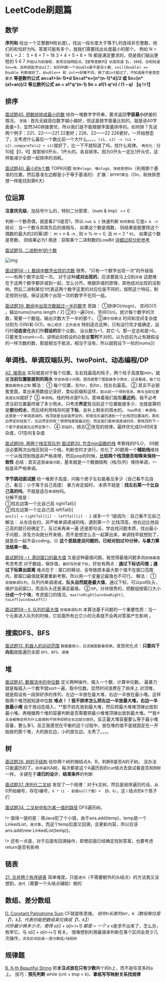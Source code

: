 # LeetCode刷题篇

## 数学

**序列和**
给出一个正整数N和长度L，找出一段长度大于等于L的连续非负整数，他们的和恰好为N。答案可能有多个，我我们需要找出长度最小的那个。
例如 N = 18 L = 2：
5 + 6 + 7 = 18
3 + 4 + 5 + 6 = 18
都是满足要求的，但是我们输出更短的 5 6 7
`开始以为前缀和，发现没指明起点。【是等差数列】长度知道【L，100】，总和知道Sn==N，这样就能求出a1了。如何判断一个double是不是没小数，ceil(Double) == Double 判断就好了。double++ 和 int++好像不同，换了成int就过了，不知道是不是类型要求`
**等差数列公式**
**an=a1+(n-1)\*d
Sn=a1\*n+[n\*(n-1)\*d]/2 或 Sn=[n\*(a1+an)]/2**
**等比数列公式**
**an = a1\*q^(n-1)
Sn = a1(1-q^n) / (1 – q) 【q !=1】**



## 排序

[面试题45. 把数组排成最小的数](https://leetcode-cn.com/problems/ba-shu-zu-pai-cheng-zui-xiao-de-shu-lcof/)
给你一堆数字字符串，要求返回**字面最小**拼接的情况。
`思路：`首先无疑高位数字越小越好，但这是按字面量比较的，就是说40字面量>3，显然340拼接更优，所以我们是不能根据字面量排序的。如何排？先说两个例子：221、22——221 22更好；226、22——22 226更好。一开始想歪了，又考虑什么最后一个数比前一个大什么。。。。`(s1, s2) -> (s1 + s2).compareTo(s2 + s1)`就好了，比一下不就知道了吗，找什么规律。
`再优化：`分10组【0，9】放那些0开头、1开头的。各自排序。因为0开头一定比1开头优，这样能减少全部一起排序的消耗。



[面试题40. 最小的k个数](https://leetcode-cn.com/problems/zui-xiao-de-kge-shu-lcof/)
TOPK问题
`排序nlogn、堆nlogk、快排思想On`（利用那个基准的位置，然后基准左边都是小于等于基准的）
扩展：`BFPRT算法`（On，和快排思想一样能找到第K大）

## 位运算

**注意优先级**，加括号什么的，特别二分那里、（num & tmp）== 0

判断一个数奇偶，就是看2^0是否1，所以 `num & 1` 快速判断
`树状数组` 它是`n & -n`
结论：当一个数与其取负后的值相与， 如果这个数是偶数， 则结果是能整除这个偶数的最大的2的幂(即： m = n & -n , 则 n % m = 0, 且 m = 2 ^ k)， 如果这个数是奇数， 则结果必为1
用途：获取某个二进制数的LowBit
[详细过程分析参考](https://blog.csdn.net/oyoung_2012/article/details/79932394)

[面试题15. 二进制中1的个数](https://leetcode-cn.com/problems/er-jin-zhi-zhong-1de-ge-shu-lcof/)

![img](https://vvlhw-1301628378.cos.ap-guangzhou.myqcloud.com/%E5%88%B7%E9%A2%98/%E5%88%B7%E9%A2%98%20%281%29.png)

[面试题56 – I. 数组中数字出现的次数](https://leetcode-cn.com/problems/shu-zu-zhong-shu-zi-chu-xian-de-ci-shu-lcof/)
很秀，“只有一个数字出现一次”的升级版——有两个数字出现一次。
对于这种**成对出现的**，应该要能马上Q到`异或`
这题难在于这两个数字都异或到一起，怎么分开。根据异或的原理，其他成对出现的没影响，然后二进制某位1代表这两个数字这里的对应位是不同的，按照这个特征，制定规则分组，保证这两个出现一次的数字不在同一组。

[面试题39. 数组中出现次数超过一半的数字](https://leetcode-cn.com/problems/shu-zu-zhong-chu-xian-ci-shu-chao-guo-yi-ban-de-shu-zi-lcof/)
思路：
①排序O(nlogn)， 空间O(1) 。输出nums[nums.length / 2]
②扫一遍O(n)，空间O(n)。统计每个数字的次数，需要一个数组。输出次数大于一半的那个。
③`摩尔投票法` 时间和空间复杂度分别为 O(N)和 O(1)*。*`核心观念：正负抵消`
特别适合这种，只有运行完才能确定，运行时**动态变化**我们所**假设的**那个众数。
设众数为+1，其它-1。那一定总和是>0。只要发生count==0，说明此刻假设的众数是**暂时**不对的，以为目前为止有跟假设的一样次数的数，那就相当于抵消，相当于没有，所以就假设下一轮的nums[i]

## 单调栈、单调双端队列、twoPoint、动态编程/DP

[42. 接雨水](https://leetcode-cn.com/problems/trapping-rain-water/)
实际就是对于每个位置，左右找最高的柱子，两个柱子高度取min，就是**当前位置能接到的雨水**
`学会拆成小问题。题目是整个图能接多少雨水，应该看成，每个位置能接雨水之和`
解法：
① 每个位置，左for，右for，找左右最高。
② 其实不必嵌套里面，拿出来用数组记录好，类似前缀和这样，`能从前一个得到信息，再与当前位置高度比较`就好了
③ `单调栈`。栈的特点是FILO。意味着我们能取**最近的**。我不必考虑当前位置最终接了多少雨水，只考虑**界定**我当前这个位置能接多少，也就是算的是**部分的水**，而后续利用栈存的是**下标**，会补上剩余的雨水的。
`how界定：单调栈，这里是一个单调递减的。栈顶就是当前能界定的，即我往右遍历遇到一个比栈顶位置高的，那右边界定的找到了。左边界定的呢？想想栈是取最近的，而且我们是单调递减的存，那栈顶的下一个是不是就是左边界定那个。`
④ `双指针`。结合②发现的规律。最终优化成On时间复杂度，O1空间复杂度

[面试题09. 用两个栈实现队列](https://leetcode-cn.com/problems/yong-liang-ge-zhan-shi-xian-dui-lie-lcof/)
[面试题30. 包含min函数的栈](https://leetcode-cn.com/problems/bao-han-minhan-shu-de-zhan-lcof/)
考察栈的FILO， 09题没必要两次出栈压到另一个栈，判断空时才进行，优化了
30题用一个**辅助栈**维持一个从栈顶到栈底非严格递增，然后pop的时候，**比较两个栈顶是否相等来保持一致性**
总结：其实这些`最值问题`，基本就是一个数据结构（栈/队列）保持单调，一般是非严格单调。

**字节跳动面试题**
给一堆房子高度，问每个房子左右能看见多少（自己看不见自己，看见：小于等于自己高度）
暴力肯定超时，
本质不就是：**找左右第一个比自己高的吗**，不就是适合`单调栈`吗。  
分解不就是：  
①找右边第一个比自己高 rightTall[i]  
②找左边第一个比自己高 leftTall[i]  
`ans[i] = rightTall[i] - leftTall[i] - 2` 减多一个 1是因为：自己看不见自己
解法：  从左往右扫，非严格单调递减的栈，遇到第一个 比栈顶高，他右边比他自己高的就已经确定了。反过来再来一遍
还是那句话，学会找问题本质，找出最小子问题，涉及方向就分开来做，而不是想怎么合一起算出来，单调栈早就想到了，就是合一起不会coding，😔
**这个思路是没问题的，已经对拍过10分钟，与暴力算法结果一致。**


[面试题59 – I. 滑动窗口的最大值](https://leetcode-cn.com/problems/hua-dong-chuang-kou-de-zui-da-zhi-lcof/)
又是这种最值问题。我觉得最值问题多向`前缀最值`考虑考虑
对于数组，保存值，`最好存的是下标`，好处有两点：**通过下标访问值；通过下标算出距离**
难点在于：窗口的移动，会导致原本最大那个值不在窗口范围内，那窗口最值就需要重新考察。所以用一个变量记最值也不可行。
解法：
① `双端单调队列`。队列内单调递减，**队头自然就是最大值**，通过下标，可以poll队头，维护当前窗口，而且队头还是满足最值。
② `DP`。分块很秀的，把数组按窗口大小**分成一个个块**，考虑窗口的情况。`max(toRight[windowRight], toLeft[windowLeft])`

[面试题59 – II. 队列的最大值](https://leetcode-cn.com/problems/dui-lie-de-zui-da-zhi-lcof/)
`双端单调队列`
本算法基于问题的一个重要性质：当一个元素进入队列的时候，它前面所有比它小的元素就不会再对答案产生影响 。



## 搜索DFS、BFS

[面试题13. 机器人的运动范围](https://leetcode-cn.com/problems/ji-qi-ren-de-yun-dong-fan-wei-lcof/)
`数据量很小，应该画图看看规律`。发现优化点：**只要向下向右**就能遍历全部
`DFS、BFS、递推`

## 堆

[面试题41. 数据流中的中位数](https://leetcode-cn.com/problems/shu-ju-liu-zhong-de-zhong-wei-shu-lcof/)
定义两种操作，插入一个数、计算中位数。
最暴力就是每插入一个数字就sort一遍，取中位数。显然时间浪费在了排序上
对顶堆，就是假设有一段排好序的序列，左边一半放在最大堆，右边一半放在最小堆。这样取两个堆顶就知道中位数
**难点！！我不排序怎么把左边一半放最大堆，右边一半放最小堆**
由于我动态插入，**那不妨先放到最大堆，然后把最大堆堆顶弹出放到最小堆。再根据两个堆的容量判断是否需要把最小堆堆顶弹出放到最大堆。**我`不太会解释这样为什么能做到不排序却把左右边部分放好`。反正最大堆容量要么等于最小堆容量，要么多1。反正我感觉在平衡的这个过程中，放在堆的值不是就固定在一开始放的那个堆，大的放右边，小的放左边。太秀了。。。。

## 树

[面试题26. 树的子结构](https://leetcode-cn.com/problems/shu-de-zi-jie-gou-lcof/)
给你两个树的根结点A、B，判断B是否A的子树。
没办法只能遍历的了。`前序遍历`A树，每次都拿这个A遍历到的cur结点去尝试看是否和B树一样。
关键在于**递归的设计**，**结束条件**的判断

[面试题37. 序列化二叉树](https://leetcode-cn.com/problems/xu-lie-hua-er-cha-shu-lcof/)
发现了一个规律：对于k叉树，然后是层序遍历的话，从0开始编号，存在i编号，`k *（i - 前面null个数）+ 【0，k）`，这 i 结点的k个孩子们

[面试题34. 二叉树中和为某一值的路径](https://leetcode-cn.com/problems/er-cha-shu-zhong-he-wei-mou-yi-zhi-de-lu-jing-lcof/)
DFS遍历树。

!> 值得一提的是：用Java犯了个小错，由于ans.add(temp)，temp是一个LinkedList，`是对象`，而这个temp后面又回溯，会更新内容，所以应该ans.add(new LinkedList(temp))。

!> 还有一点是，对于后面有回溯操作，即使前面已经确定找到答案，也要考虑return是否有影响

## 链表

[21. 合并两个有序链表](https://leetcode-cn.com/problems/merge-two-sorted-lists/)
简单难度。只是`递归`（不需要额外的头结点）的方法我又没想到，`迭代`（需要一个头结点辅助）做的

## 数组、差分数组

[D. Constant Palindrome Sum](http://codeforces.com/contest/1343/problem/D)
CF就是练思维。
*给你n长度的arr，k（数组每位是【1，k】。代表你能把数组某位换成【1，k】）*  
*问你最少换多少次，使得 a[i] + a[n-i+1] 都是 = 一个 x*
x是求不出来了，怎么办，枚举它。与 *a[i] + a[n-i+1]* 有关。
很难想到利用最值来判断在某个区间会至少几次操作，`涉及区间加减——差分数组/线段树`

## 规律题

[B. K-th Beautiful String](http://codeforces.com/contest/1328/problem/B)
把**关注点放在只有少数**两个的b上，而不是任意多的a上。
技巧：**预先判断** while (cnt + tmp < k)、**拿纸写写映射关系找规律**